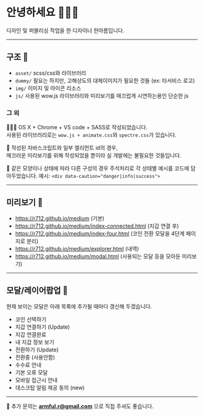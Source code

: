 # 안녕하세요 🙋🏻‍♂️
디자인 및 퍼블리싱 작업을 한 디자이너 한아름입니다.

-----

## 구조 👀
- `asset/` scss/css와 라이브러리
- `dummy/` 필요는 하지만, 고해상도의 대체이미지가 필요한 것들 (ex: 타서비스 로고)
- `img/` 이미지 및 아이콘 리소스
- `js/` 사용된 wow.js 라이브러리와 미리보기를 매끄럽게 시연하는용인 단순한 js

### 그 외
👩🏻‍💻 OS X + Chrome + VS code + SASS로 작성되었습니다.  
사용된 라이브러리로는 `wow.js + animate.css`와 `spectre.css`가 있습니다.

📌
작성된 자바스크립트와 일부 엘리먼트 id의 경우,  
매끄러운 미리보기를 위해 작성되었을 뿐이라 실 개발에는 불필요한 것들입니다.

📌
같은 모양이나 상태에 따라 다른 구성의 경우
주석처리로 각 상태별 예시를 코드에 담아두었습니다.
예시: `<div data-caution="danger|info|success">`

-----

## 미리보기 🔗
- https://r712.github.io/medium (기본)
- https://r712.github.io/medium/index-connected.html (지갑 연결 후)
- https://r712.github.io/medium/index-four.html (코인 전환 모달을 4단계 페이지로 분리)
- https://r712.github.io/medium/explorer.html (내역)
- https://r712.github.io/medium/modal.html (사용되는 모달 등을 모아둔 미리보기)

-----

## 모달/레이어팝업 💬
현재 보이는 모달은 아래 목록에 추가될 때마다 갱신해 두겠습니다.

- 코인 선택하기
- 지갑 연결하기 (Update)
- 지갑 연결완료
- 내 지갑 정보 보기
- 전환하기 (Update)
- 전환중 (사용안함)
- 수수료 안내
- 기본 오류 모달
- 모바일 접근시 안내
- 데스크탑 알림 제공 동의 (new)

-----

📮
추가 문의는 **armful.r@gmail.com** 으로 직접 주셔도 좋습니다.
